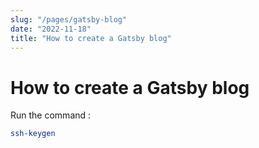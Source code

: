 ```yaml
---
slug: "/pages/gatsby-blog"
date: "2022-11-18"
title: "How to create a Gatsby blog"
---
```


# How to create a Gatsby blog

Run the command :

```bash
ssh-keygen
```
